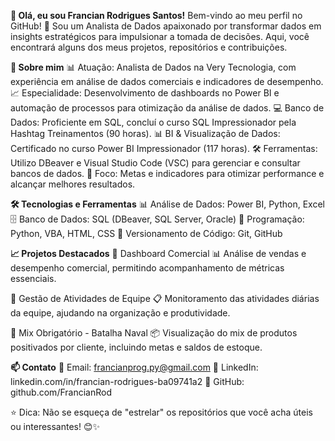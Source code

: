 **👋 Olá, eu sou Francian Rodrigues Santos!**
Bem-vindo ao meu perfil no GitHub! 
🚀 Sou um Analista de Dados apaixonado por transformar dados em insights estratégicos para impulsionar a tomada de decisões. Aqui, você encontrará alguns dos meus projetos, repositórios e contribuições.

**🌟 Sobre mim**
📊 Atuação: Analista de Dados na Very Tecnologia, com experiência em análise de dados comerciais e indicadores de desempenho.
📈 Especialidade: Desenvolvimento de dashboards no Power BI e automação de processos para otimização da análise de dados.
💻 Banco de Dados: Proficiente em SQL, concluí o curso SQL Impressionador pela Hashtag Treinamentos (90 horas).
📊 BI & Visualização de Dados: Certificado no curso Power BI Impressionador (117 horas).
🛠️ Ferramentas: Utilizo DBeaver e Visual Studio Code (VSC) para gerenciar e consultar bancos de dados.
🎯 Foco: Metas e indicadores para otimizar performance e alcançar melhores resultados.

**🛠️ Tecnologias e Ferramentas**
📊 Análise de Dados: Power BI, Python, Excel
🗄️ Banco de Dados: SQL (DBeaver, SQL Server, Oracle)
📌 Programação: Python, VBA, HTML, CSS
📂 Versionamento de Código: Git, GitHub

**📈 Projetos Destacados**
🔹 Dashboard Comercial
📊 Análise de vendas e desempenho comercial, permitindo acompanhamento de métricas essenciais.

🔹 Gestão de Atividades de Equipe
📋 Monitoramento das atividades diárias da equipe, ajudando na organização e produtividade.

🔹 Mix Obrigatório - Batalha Naval
📦 Visualização do mix de produtos positivados por cliente, incluindo metas e saldos de estoque.

**📫 Contato**
📩 Email: francianprog.py@gmail.com
💼 LinkedIn: linkedin.com/in/francian-rodrigues-ba09741a2
🐙 GitHub: github.com/FrancianRod

⭐ Dica: Não se esqueça de "estrelar" os repositórios que você acha úteis ou interessantes! 😊✨
